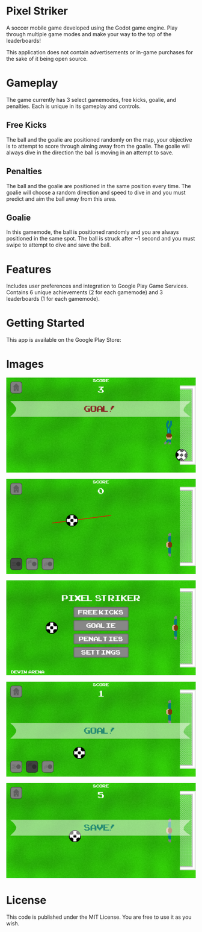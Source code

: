 # Pixel Striker
A soccer mobile game developed using the Godot game engine. Play through multiple game modes and make your way to the top of the leaderboards!

This application does not contain advertisements or in-game purchases for the sake of it being open source.

# Gameplay
The game currently has 3 select gamemodes, free kicks, goalie, and penalties. Each is unique in its gameplay and controls.

## Free Kicks
The ball and the goalie are positioned randomly on the map, your objective is to attempt to score through aiming away from the goalie. The goalie will always dive in the direction the ball is moving in an attempt to save.
## Penalties
The ball and the goalie are positioned in the same position every time. The goalie will choose a random direction and speed to dive in and you must predict and aim the ball away from this area.
## Goalie
In this gamemode, the ball is positioned randomly and you are always positioned in the same spot. The ball is struck after ~1 second and you must swipe to attempt to dive and save the ball.

# Features
Includes user preferences and integration to Google Play Game Services. Contains 6 unique achievements (2 for each gamemode) and 3 leaderboards (1 for each gamemode).

# Getting Started
This app is available on the Google Play Store:

# Images
<div align="center">
  
  ![Feature 1](assets/feature.png)
  
  ![Feature 2](assets/feature2.png)
  
  ![Feature 3](assets/feature3.png)
  
  ![Feature 4](assets/feature4.png)
  
  ![Feature 5](assets/feature5.png)
  
</div>

# License
This code is published under the MIT License. You are free to use it as you wish.
